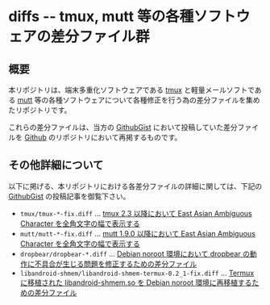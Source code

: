 # diffs -- tmux, mutt 等の各種ソフトウェアの差分ファイル群

## 概要

本リポジトリは、端末多重化ソフトウェアである [tmux][TMUX] と軽量メールソフトである [mutt][MUTT] 等の各種ソフトウェアについて各種修正を行う為の差分ファイルを集めたリポジトリです。

これらの差分ファイルは、当方の [GithubGist][GIST] において投稿していた差分ファイルを [Github][GITH] のリポジトリにおいて再掲するものです。

## その他詳細について

以下に掲げる、本リポジトリにおける各差分ファイルの詳細に関しては、下記の [GithubGist][GIST] の投稿記事を御覧下さい。

- ```tmux/tmux-*-fix.diff``` … [tmux 2.3 以降において East Asian Ambiguous Character を全角文字の幅で表示する][GST1]
- ```mutt/mutt-*-fix.diff``` … [mutt 1.9.0 以降において East Asian Ambiguous Character を全角文字の幅で表示する ][GST2]
- ```dropbear/dropbear-*.diff``` … [Debian noroot 環境において dropbear の動作に不具合が生じる問題を修正するための差分ファイル ][GST3]
- ```libandroid-shmem/libandroid-shmem-termux-0.2_1-fix.diff``` … [Termux に移植された libandroid-shmem.so を Debian noroot 環境に再移植するための差分ファイル][GST4]

<!-- 外部リンク一覧 -->


[TMUX]:https://tmux.github.io/
[MUTT]:https://www.mutt.org/
[GITH]:https://github.com/z80oolong/
[GIST]:https://gist.github.com/z80oolong/
[GST1]:https://gist.github.com/z80oolong/e65baf0d590f62fab8f4f7c358cbcc34
[GST2]:https://gist.github.com/z80oolong/606a36ba7d1b456e60b30db17fdc8c54
[GST3]:https://gist.github.com/z80oolong/3e353bd8f0b44f415880d047b4dad4af
[GST4]:https://gist.github.com/z80oolong/247dbbb0a7d83a1dea98de2939327432
